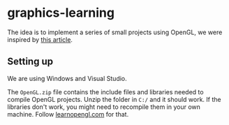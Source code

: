 # graphics-learning
The idea is to implement a series of small projects using OpenGL, we were inspired by [this article](https://medium.com/@openglprojects/opengl-project-ideas-239e0e015d).

## Setting up
We are using Windows and Visual Studio.

The `OpenGL.zip` file contains the include files and libraries needed to compile OpenGL projects. Unzip the folder in `C:/` and it should work. If the libraries don't work, you might need to recompile them in your own machine. Follow [learnopengl.com](https://learnopengl.com) for that.

